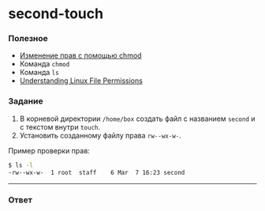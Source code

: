 # second-touch

### Полезное

- [Изменение прав с помощью chmod](https://younglinux.info/bash/chmod)
- Команда `chmod`
- Команда `ls`
- [Understanding Linux File Permissions](https://linuxize.com/post/understanding-linux-file-permissions/)

### Задание

1. В корневой директории `/home/box` создать файл с названием `second` и с текстом внутри `touch`.
2. Установить созданному файлу права `rw--wx-w-`.

Пример проверки прав:

```bash
$ ls -l
-rw--wx-w-  1 root  staff    6 Mar  7 16:23 second
```

---

### Ответ


